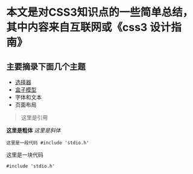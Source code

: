 # 本文是对CSS3知识点的一些简单总结，其中内容来自互联网或《css3 设计指南》

## 主要摘录下面几个主题
*   [选择器](./section/selector.md)
*   [盒子模型](/box_module.md)
*   字体和文本
*   页面布局


> 这里是引用

**这里是粗体**
*这里是斜体*

`这里是一段代码 #include 'stdio.h'`

这里是一块代码
```
#include 'stdio.h'
```